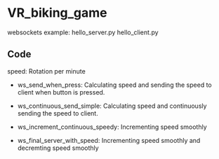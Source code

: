 # VR_biking_game

websockets example: hello_server.py hello_client.py

## Code

speed: Rotation per minute

* ws_send_when_press: Calculating speed and sending the speed to client when button is pressed.

* ws_continuous_send_simple: Calculating speed and continuously sending the speed to client.

* ws_increment_continuous_speedy: Incrementing speed smoothly

* ws_final_server_with_speed: Incrementing speed smoothly and decremting speed smoothly